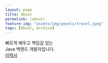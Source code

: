 ```yaml
---
layout: page
title: About
permalink: /about/
feature-img: "assets/img/pexels/travel.jpeg"
tags: [About, Archive]
---
```


빠르게 배우고 책임감 있는   
Java 백엔드 개발자입니다.   
[이력서](https://www.notion.so/Java-561d631ee61d4e10b349bbf9167a5f9d)
